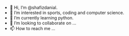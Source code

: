 - 👋 Hi, I’m @shafizdanial.
- 👀 I’m interested in sports, coding and computer science.
- 🌱 I’m currently learning python.
- 💞️ I’m looking to collaborate on ...
- 📫 How to reach me ...

<!---
shafizdanial/shafizdanial is a ✨ special ✨ repository because its `README.md` (this file) appears on your GitHub profile.
You can click the Preview link to take a look at your changes.
--->
